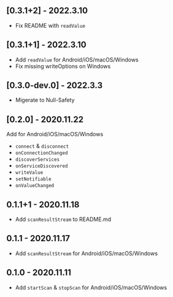 ## [0.3.1+2] - 2022.3.10

- Fix README with `readValue`

## [0.3.1+1] - 2022.3.10

- Add `readValue` for Android/iOS/macOS/Windows
- Fix missing writeOptions on Windows

## [0.3.0-dev.0] - 2022.3.3

- Migerate to Null-Safety

## [0.2.0] - 2020.11.22

Add for Android/iOS/macOS/Windows
- `connect` & `disconnect`
- `onConnectionChanged`
- `discoverServices`
- `onServiceDiscovered`
- `writeValue`
- `setNotifiable`
- `onValueChanged`

## 0.1.1+1 - 2020.11.18

* Add `scanResultStream` to README.md

## 0.1.1 - 2020.11.17

* Add `scanResultStream` for Android/iOS/macOS/Windows

## 0.1.0 - 2020.11.11

* Add `startScan` & `stopScan` for Android/iOS/macOS/Windows
